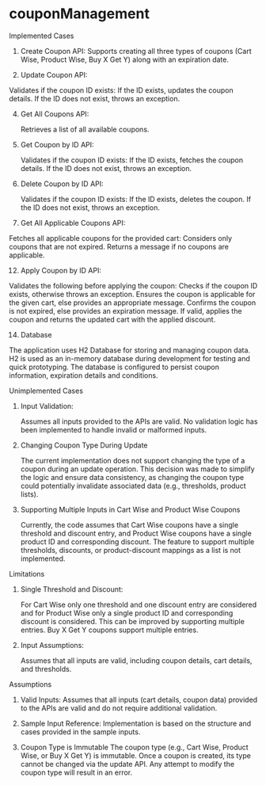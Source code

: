 # couponManagement

Implemented Cases

1. Create Coupon API:
   Supports creating all three types of coupons (Cart Wise, Product Wise, Buy X Get Y) along with an expiration date.

2. Update Coupon API:
   
  Validates if the coupon ID exists:
     If the ID exists, updates the coupon details.
     If the ID does not exist, throws an exception.

4. Get All Coupons API:
   
   Retrieves a list of all available coupons.

6. Get Coupon by ID API:
   
   Validates if the coupon ID exists:
     If the ID exists, fetches the coupon details.
     If the ID does not exist, throws an exception.

8. Delete Coupon by ID API:
   
   Validates if the coupon ID exists:
    If the ID exists, deletes the coupon.
    If the ID does not exist, throws an exception.

10. Get All Applicable Coupons API:
    
   Fetches all applicable coupons for the provided cart:
     Considers only coupons that are not expired.
     Returns a message if no coupons are applicable.

12. Apply Coupon by ID API:
    
   Validates the following before applying the coupon:
    Checks if the coupon ID exists, otherwise throws an exception.
    Ensures the coupon is applicable for the given cart, else provides an appropriate message.
    Confirms the coupon is not expired, else provides an expiration message.
    If valid, applies the coupon and returns the updated cart with the applied discount.

14. Database
    
   The application uses H2 Database for storing and managing coupon data. H2 is used as an in-memory database during development for testing and quick prototyping.
   The database is configured to persist coupon information, expiration details and conditions.

Unimplemented Cases

1. Input Validation:
   
   Assumes all inputs provided to the APIs are valid.
   No validation logic has been implemented to handle invalid or malformed inputs.

3. Changing Coupon Type During Update
   
   The current implementation does not support changing the type of a coupon during an update operation.
   This decision was made to simplify the logic and ensure data consistency, as changing the coupon type could potentially invalidate associated data (e.g., thresholds, product lists).

5. Supporting Multiple Inputs in Cart Wise and Product Wise Coupons
   
   Currently, the code assumes that Cart Wise coupons have a single threshold and discount entry, and Product Wise coupons have a single product ID and corresponding discount.
   The feature to support multiple thresholds, discounts, or product-discount mappings as a list is not implemented.

Limitations

1. Single Threshold and Discount:

   For Cart Wise only one threshold and one discount entry are considered and for Product Wise only a single product ID and corresponding discount is considered. This can be improved by 
   supporting multiple entries.
   Buy X Get Y coupons support multiple entries. 

2. Input Assumptions:
   
   Assumes that all inputs are valid, including coupon details, cart details, and thresholds.

Assumptions

1. Valid Inputs:
   Assumes that all inputs (cart details, coupon data) provided to the APIs are valid and do not require additional validation.

2. Sample Input Reference:
   Implementation is based on the structure and cases provided in the sample inputs.

3. Coupon Type is Immutable
   The coupon type (e.g., Cart Wise, Product Wise, or Buy X Get Y) is immutable. Once a coupon is created, its type cannot be changed via the update API. Any attempt to modify the coupon 
   type will result in an error.



